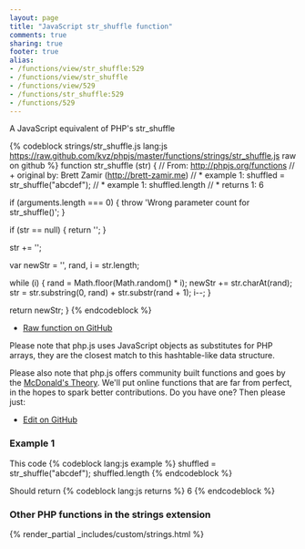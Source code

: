 ```yaml
---
layout: page
title: "JavaScript str_shuffle function"
comments: true
sharing: true
footer: true
alias:
- /functions/view/str_shuffle:529
- /functions/view/str_shuffle
- /functions/view/529
- /functions/str_shuffle:529
- /functions/529
---
```

<!-- Generated by Rakefile:build -->
A JavaScript equivalent of PHP's str_shuffle

{% codeblock strings/str_shuffle.js lang:js https://raw.github.com/kvz/phpjs/master/functions/strings/str_shuffle.js raw on github %}
function str_shuffle (str) {
  // From: http://phpjs.org/functions
  // +   original by: Brett Zamir (http://brett-zamir.me)
  // *     example 1: shuffled = str_shuffle("abcdef");
  // *     example 1: shuffled.length
  // *     returns 1: 6

  if (arguments.length === 0) {
    throw 'Wrong parameter count for str_shuffle()';
  }

  if (str == null) {
    return '';
  }

  str += '';

  var newStr = '', rand, i = str.length;

  while (i) {
    rand = Math.floor(Math.random() * i);
    newStr += str.charAt(rand);
    str = str.substring(0, rand) + str.substr(rand + 1);
    i--;
  }

  return newStr;
}
{% endcodeblock %}

 - [Raw function on GitHub](https://github.com/kvz/phpjs/blob/master/functions/strings/str_shuffle.js)

Please note that php.js uses JavaScript objects as substitutes for PHP arrays, they are 
the closest match to this hashtable-like data structure. 

Please also note that php.js offers community built functions and goes by the 
[McDonald's Theory](https://medium.com/what-i-learned-building/9216e1c9da7d). We'll put online 
functions that are far from perfect, in the hopes to spark better contributions. 
Do you have one? Then please just: 

 - [Edit on GitHub](https://github.com/kvz/phpjs/edit/master/functions/strings/str_shuffle.js)

### Example 1
This code
{% codeblock lang:js example %}
shuffled = str_shuffle("abcdef");
shuffled.length
{% endcodeblock %}

Should return
{% codeblock lang:js returns %}
6
{% endcodeblock %}


### Other PHP functions in the strings extension
{% render_partial _includes/custom/strings.html %}

